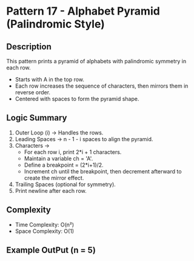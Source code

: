 # Pattern 17 - Alphabet Pyramid (Palindromic Style)

## Description
This pattern prints a pyramid of alphabets with palindromic symmetry in each row.
  - Starts with A in the top row.
  - Each row increases the sequence of characters, then mirrors them in reverse order.
  - Centered with spaces to form the pyramid shape.

## Logic Summary
1. Outer Loop (i) → Handles the rows.
2. Leading Spaces → n - 1 - i spaces to align the pyramid.
3. Characters →
    - For each row i, print 2*i + 1 characters.
    - Maintain a variable ch = 'A'.
    - Define a breakpoint = (2*i+1)/2.
    - Increment ch until the breakpoint, then decrement afterward to create the mirror effect.
4. Trailing Spaces (optional for symmetry).
5. Print newline after each row.

## Complexity
- Time Complexity: O(n²)
- Space Complexity: O(1)

## Example OutPut (n = 5)
